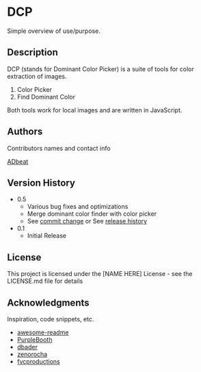 # DCP

Simple overview of use/purpose.

## Description

DCP (stands for Dominant Color Picker) is a suite of tools for color extraction of images.
1. Color Picker
2. Find Dominant Color

Both tools work for local images and are written in JavaScript.

## Authors

Contributors names and contact info

[ADbeat](https://www.linkedin.com/in/adbeat/)


## Version History

* 0.5
    * Various bug fixes and optimizations
    * Merge dominant color finder with color picker
    * See [commit change]() or See [release history]()
* 0.1
    * Initial Release

## License

This project is licensed under the [NAME HERE] License - see the LICENSE.md file for details

## Acknowledgments

Inspiration, code snippets, etc.
* [awesome-readme](https://github.com/matiassingers/awesome-readme)
* [PurpleBooth](https://gist.github.com/PurpleBooth/109311bb0361f32d87a2)
* [dbader](https://github.com/dbader/readme-template)
* [zenorocha](https://gist.github.com/zenorocha/4526327)
* [fvcproductions](https://gist.github.com/fvcproductions/1bfc2d4aecb01a834b46)
